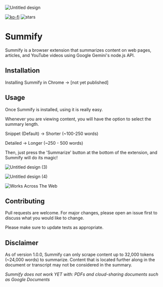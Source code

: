 ![Untitled design](https://github.com/maxklema/Summify/assets/80615123/b7f41a08-5edd-4873-8790-ae906a34527c)

[![ko-fi](https://ko-fi.com/img/githubbutton_sm.svg)](https://ko-fi.com/Z8Z6TD3SI) <img src="https://img.shields.io/github/stars/maxklema?label=Stars" alt="stars">

# Summify

Summify is a browser extension that summarizes content on web pages, articles, and YouTube videos using Google Gemini's node.js API.

## Installation

Installing Summify in Chrome → [not yet published]

## Usage

Once Summify is installed, using it is really easy.

Whenever you are viewing content, you will have the option to select the summary length.

Snippet (Default) → Shorter (~100-250 words)

Detailed → Longer (~250 - 500 words)

Then, just press the 'Summarize' button at the bottom of the extension, and Summify will do its magic!


![Untitled design (3)](https://github.com/maxklema/Summify/assets/80615123/36d0b7a7-649d-41af-9e67-454891c5d2a1)

![Untitled design (4)](https://github.com/maxklema/Summify/assets/80615123/ce4578bd-14df-4f92-a91e-d8b5fed32512)

![Works Across The Web](https://github.com/maxklema/Summify/assets/80615123/6a742cfc-eada-40c4-a8a5-441f4da97a17)


## Contributing

Pull requests are welcome. For major changes, please open an issue first
to discuss what you would like to change.

Please make sure to update tests as appropriate.

## Disclaimer

As of version 1.0.0, Summify can only scrape content up to 32,000 tokens (~24,000 words) to summarize. Content that is located further along in the document or transcript may not be considered in the summary.

*Summify does not work YET with: PDFs and cloud-sharing documents such as Google Documents*
